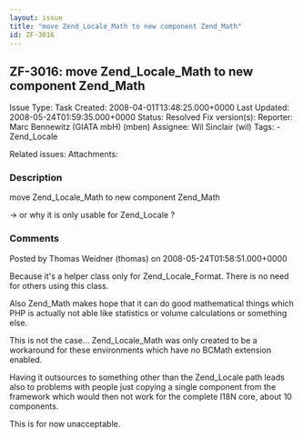 ```yaml
---
layout: issue
title: "move Zend_Locale_Math to new component Zend_Math"
id: ZF-3016
---
```


ZF-3016: move Zend\_Locale\_Math to new component Zend\_Math
------------------------------------------------------------

 Issue Type: Task Created: 2008-04-01T13:48:25.000+0000 Last Updated: 2008-05-24T01:59:35.000+0000 Status: Resolved Fix version(s): 
 Reporter:  Marc Bennewitz (GIATA mbH) (mben)  Assignee:  Wil Sinclair (wil)  Tags: - Zend\_Locale
 
 Related issues: 
 Attachments: 
### Description

move Zend\_Locale\_Math to new component Zend\_Math

-> or why it is only usable for Zend\_Locale ?

 

 

### Comments

Posted by Thomas Weidner (thomas) on 2008-05-24T01:58:51.000+0000

Because it's a helper class only for Zend\_Locale\_Format. There is no need for others using this class.

Also Zend\_Math makes hope that it can do good mathematical things which PHP is actually not able like statistics or volume calculations or something else.

This is not the case... Zend\_Locale\_Math was only created to be a workaround for these environments which have no BCMath extension enabled.

Having it outsources to something other than the Zend\_Locale path leads also to problems with people just copying a single component from the framework which would then not work for the complete I18N core, about 10 components.

This is for now unacceptable.

 

 